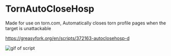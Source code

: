 # TornAutoCloseHosp
Made for use on torn.com, Automatically closes torn profile pages when the target is unattackable

https://greasyfork.org/en/scripts/372163-autoclosehosp-d

![gif of script](https://imgur.com/a/k1LErsp.gif "Demonstration")
